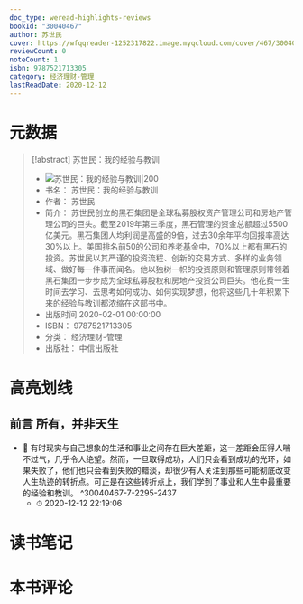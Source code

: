 ```yaml
---
doc_type: weread-highlights-reviews
bookId: "30040467"
author: 苏世民
cover: https://wfqqreader-1252317822.image.myqcloud.com/cover/467/30040467/t7_30040467.jpg
reviewCount: 0
noteCount: 1
isbn: 9787521713305
category: 经济理财-管理
lastReadDate: 2020-12-12
---
```

# 元数据
> [!abstract] 苏世民：我的经验与教训
> - ![ 苏世民：我的经验与教训|200](https://wfqqreader-1252317822.image.myqcloud.com/cover/467/30040467/t7_30040467.jpg)
> - 书名： 苏世民：我的经验与教训
> - 作者： 苏世民
> - 简介： 苏世民创立的黑石集团是全球私募股权资产管理公司和房地产管理公司的巨头。截至2019年第三季度，黑石管理的资金总额超过5500亿美元。黑石集团人均利润是高盛的9倍，过去30余年平均回报率高达30%以上。美国排名前50的公司和养老基金中，70%以上都有黑石的投资。苏世民以其严谨的投资流程、创新的交易方式、多样的业务领域、做好每一件事而闻名。他以独树一帜的投资原则和管理原则带领着黑石集团一步步成为全球私募股权和房地产投资公司巨头。他花费一生时间去学习、去思考如何成功、如何实现梦想，他将这些几十年积累下来的经验与教训都浓缩在这部书中。
> - 出版时间 2020-02-01 00:00:00
> - ISBN： 9787521713305
> - 分类： 经济理财-管理
> - 出版社： 中信出版社

# 高亮划线

## 前言 所有，并非天生


- 📌 有时现实与自己想象的生活和事业之间存在巨大差距，这一差距会压得人喘不过气，几乎令人绝望。然而，一旦取得成功，人们只会看到成功的光环，如果失败了，他们也只会看到失败的黯淡，却很少有人关注到那些可能彻底改变人生轨迹的转折点。可正是在这些转折点上，我们学到了事业和人生中最重要的经验和教训。 ^30040467-7-2295-2437
    - ⏱ 2020-12-12 22:19:06 
# 读书笔记

# 本书评论
